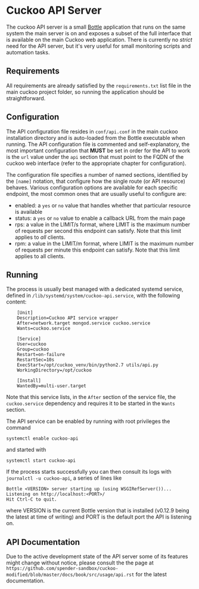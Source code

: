 
# Cuckoo API Server

The cuckoo API server is a small [Bottle](https://bottlepy.org/docs/dev/) application that runs on the same
system the main server is on and exposes a subset of the full interface that is available on the main Cuckoo
web application. There is currently no _strict_ need for the API server, but it's very useful for small monitoring
scripts and automation tasks.

## Requirements

All requirements are already satisfied by the `requirements.txt` list file in the main cuckoo project folder, so running
the application should be straightforward.

## Configuration

The API configuration file resides in `conf/api.conf` in the main cuckoo installation directory and is auto-loaded
from the Bottle executable when running. The API configuration file is commented and self-explanatory, the most important
configuration that **MUST** be set in order for the API to work is the `url` value under the `api` section that must point
to the FQDN of the cuckoo web interface (refer to the appropriate chapter for configuration).

The configuration file specifies a number of named sections, identified by the `[name]` notation, that configure how the single
route (or API resource) behaves. Various configuration options are available for each specific endpoint, the most common
ones that are usually useful to configure are:
- enabled: a `yes` or `no` value that handles whether that particular resource is available
- status: a `yes` or `no` value to enable a callback URL from the main page
- rps: a value in the LIMIT/s format, where LIMIT is the maximum number of requests per second this endpoint can satisfy. Note that
this limit applies to *all* clients.
- rpm: a value in the LIMIT/m format, where LIMIT is the maximum number of requests per minute this endpoint can satisfy. Note that
this limit applies to all clients.

## Running

The process is usually best managed with a dedicated systemd service, defined in `/lib/systemd/system/cuckoo-api.service`,
with the following content:

```
    [Unit]
    Description=Cuckoo API service wrapper
    After=network.target mongod.service cuckoo.service
    Wants=cuckoo.service
    
    [Service]
    User=cuckoo
    Group=cuckoo
    Restart=on-failure
    RestartSec=10s
    ExecStart=/opt/cuckoo_venv/bin/python2.7 utils/api.py
    WorkingDirectory=/opt/cuckoo
    
    [Install]
    WantedBy=multi-user.target
```

Note that this service lists, in the `After` section of the service file, the `cuckoo.service` dependency and requires it
to be started in the `Wants` section.

The API service can be enabled by running with root privileges the command

```
systemctl enable cuckoo-api
```

and started with

```
systemctl start cuckoo-api
```

If the process starts successfully you can then consult its logs with `journalctl -u cuckoo-api`, a series of lines like
```
Bottle <VERSION> server starting up (using WSGIRefServer())...
Listening on http://localhost:<PORT>/
Hit Ctrl-C to quit.
```
where VERSION is the current Bottle version that is installed (v0.12.9 being the latest at time of writing) and PORT is the
default port the API is listening on.

## API Documentation

Due to the active development state of the API server some of its features might change without notice, please consult the
the page at `https://github.com/spender-sandbox/cuckoo-modified/blob/master/docs/book/src/usage/api.rst` for the
latest documentation.
